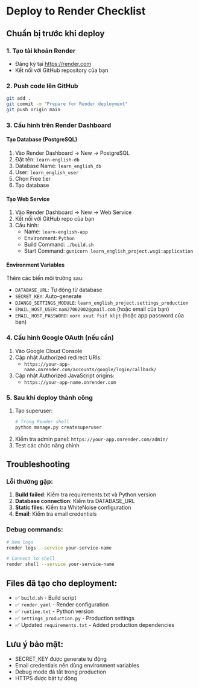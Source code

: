 # Deploy to Render Checklist

## Chuẩn bị trước khi deploy

### 1. Tạo tài khoản Render
- Đăng ký tại https://render.com
- Kết nối với GitHub repository của bạn

### 2. Push code lên GitHub
```bash
git add .
git commit -m "Prepare for Render deployment"
git push origin main
```

### 3. Cấu hình trên Render Dashboard

#### Tạo Database (PostgreSQL)
1. Vào Render Dashboard → New → PostgreSQL
2. Đặt tên: `learn-english-db`
3. Database Name: `learn_english_db`
4. User: `learn_english_user`
5. Chọn Free tier
6. Tạo database

#### Tạo Web Service
1. Vào Render Dashboard → New → Web Service
2. Kết nối với GitHub repo của bạn
3. Cấu hình:
   - Name: `learn-english-app`
   - Environment: `Python`
   - Build Command: `./build.sh`
   - Start Command: `gunicorn learn_english_project.wsgi:application`

#### Environment Variables
Thêm các biến môi trường sau:
- `DATABASE_URL`: Tự động từ database
- `SECRET_KEY`: Auto-generate
- `DJANGO_SETTINGS_MODULE`: `learn_english_project.settings_production`
- `EMAIL_HOST_USER`: `nam27062002@gmail.com` (hoặc email của bạn)
- `EMAIL_HOST_PASSWORD`: `xorn xvut fsif kljt` (hoặc app password của bạn)

### 4. Cấu hình Google OAuth (nếu cần)
1. Vào Google Cloud Console
2. Cập nhật Authorized redirect URIs:
   - `https://your-app-name.onrender.com/accounts/google/login/callback/`
3. Cập nhật Authorized JavaScript origins:
   - `https://your-app-name.onrender.com`

### 5. Sau khi deploy thành công
1. Tạo superuser:
   ```bash
   # Trong Render shell
   python manage.py createsuperuser
   ```
2. Kiểm tra admin panel: `https://your-app.onrender.com/admin/`
3. Test các chức năng chính

## Troubleshooting

### Lỗi thường gặp:
1. **Build failed**: Kiểm tra requirements.txt và Python version
2. **Database connection**: Kiểm tra DATABASE_URL
3. **Static files**: Kiểm tra WhiteNoise configuration
4. **Email**: Kiểm tra email credentials

### Debug commands:
```bash
# Xem logs
render logs --service your-service-name

# Connect to shell
render shell --service your-service-name
```

## Files đã tạo cho deployment:
- ✅ `build.sh` - Build script
- ✅ `render.yaml` - Render configuration
- ✅ `runtime.txt` - Python version
- ✅ `settings_production.py` - Production settings
- ✅ Updated `requirements.txt` - Added production dependencies

## Lưu ý bảo mật:
- SECRET_KEY được generate tự động
- Email credentials nên dùng environment variables
- Debug mode đã tắt trong production
- HTTPS được bật tự động